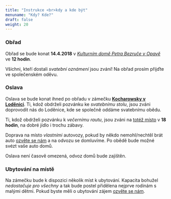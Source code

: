 ```yaml
---
title: "Instrukce <br>kdy a kde být"
menuname: "Kdy? Kde?"
draft: false
weight: 20
---
```


### Obřad

Obřad se bude konat **14.4.2018** v [*Kulturním domě Petra Bezruče v Opavě*](#map_bezruc) ve
**12 hodin**. 

Všichni, kteří dostali *svatební oznámení* jsou zvání! Na obřad prosím přijďte ve společenském oděvu.

### Oslava

Oslava se bude konat ihned po obřadu v zámečku [**Kocharowsky v Loděnici**](#map_kocharowsky). Ti,
kdož obdrželi pozvánku ke *svatebnímu stolu*, jsou zváni doprovodit nás do
Loděnice, kde se společně oddáme svatebnímu obědu.

Ti, kdož obdrželi pozvánku k *večernímu rautu*, jsou zváni na [totéž místo](#map_kocharowsky) v **18
hodin**, na dobré jídlo i trochu zábavy.

Doprava na místo *vlastními* autovozy, pokud by někdo nemohl/nechtěl brát auto
[ozvěte se nám](#contact) a na odvozu se domluvíme. Po obědě bude možné svézt vaše auto domů.

Oslava není časově omezená, odvoz domů bude zajištěn.

### Ubytování na místě
Na zámečku bude k dispozici několik míst k ubytování. Kapacita bohužel
*nedostačuje pro všechny* a tak bude postel přidělena nejprve rodinám s malými
dětmi. Pokud byste měli o ubytování zájem [ozvěte se nám](#contact).
